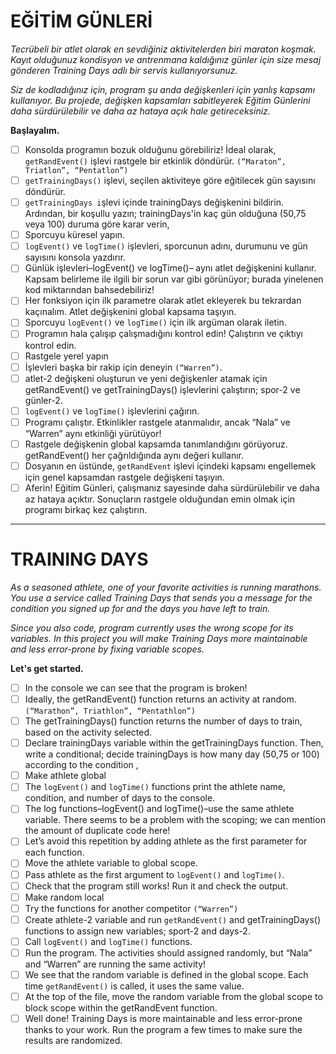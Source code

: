 # EĞİTİM GÜNLERİ

*Tecrübeli bir atlet olarak en sevdiğiniz aktivitelerden biri maraton koşmak. Kayıt olduğunuz kondisyon ve antrenmana kaldığınız günler için size mesaj gönderen Training Days adlı bir servis kullanıyorsunuz.*

*Siz de kodladığınız için, program şu anda değişkenleri için yanlış kapsamı kullanıyor. Bu projede, değişken kapsamları sabitleyerek Eğitim Günlerini daha sürdürülebilir ve daha az hataya açık hale getireceksiniz.*

**Başlayalım.**

* [ ] Konsolda programın bozuk olduğunu görebiliriz! İdeal olarak, `getRandEvent()` işlevi rastgele bir etkinlik döndürür. `(“Maraton”, Triatlon”, “Pentatlon”)`
* [ ] `getTrainingDays()` işlevi, seçilen aktiviteye göre eğitilecek gün sayısını döndürür.
* [ ] `getTrainingDays i`şlevi içinde trainingDays değişkenini bildirin. Ardından, bir koşullu yazın; trainingDays'in kaç gün olduğuna (50,75 veya 100) duruma göre karar verin,
* [ ] Sporcuyu küresel yapın.
* [ ] `logEvent()` ve `logTime()` işlevleri, sporcunun adını, durumunu ve gün sayısını konsola yazdırır.
* [ ] Günlük işlevleri–logEvent() ve logTime()– aynı atlet değişkenini kullanır. Kapsam belirleme ile ilgili bir sorun var gibi görünüyor; burada yinelenen kod miktarından bahsedebiliriz!
* [ ] Her fonksiyon için ilk parametre olarak atlet ekleyerek bu tekrardan kaçınalım. Atlet değişkenini global kapsama taşıyın.
* [ ] Sporcuyu `logEvent()` ve `logTime()` için ilk argüman olarak iletin.
* [ ] Programın hala çalışıp çalışmadığını kontrol edin! Çalıştırın ve çıktıyı kontrol edin.
* [ ] Rastgele yerel yapın
* [ ] İşlevleri başka bir rakip için deneyin `(“Warren”)`.
* [ ] atlet-2 değişkeni oluşturun ve yeni değişkenler atamak için getRandEvent() ve getTrainingDays() işlevlerini çalıştırın; spor-2 ve günler-2.
* [ ] `logEvent()` ve `logTime()` işlevlerini çağırın.
* [ ] Programı çalıştır. Etkinlikler rastgele atanmalıdır, ancak “Nala” ve “Warren” aynı etkinliği yürütüyor!
* [ ] Rastgele değişkenin global kapsamda tanımlandığını görüyoruz. getRandEvent() her çağrıldığında aynı değeri kullanır.
* [ ] Dosyanın en üstünde, `getRandEvent` işlevi içindeki kapsamı engellemek için genel kapsamdan rastgele değişkeni taşıyın.
* [ ] Aferin! Eğitim Günleri, çalışmanız sayesinde daha sürdürülebilir ve daha az hataya açıktır. Sonuçların rastgele olduğundan emin olmak için programı birkaç kez çalıştırın.

---

# TRAINING DAYS

*As a seasoned athlete, one of your favorite activities is running marathons. You use a service called Training Days that sends you a message for the condition you signed up for and the days you have left to train.*

*Since you also code, program currently uses the wrong scope for its variables. In this project you will make Training Days more maintainable and less error-prone by fixing variable scopes.*

**Let's get started.**

* [ ] In the console we can see that the program is broken!
* [ ] Ideally, the getRandEvent() function returns an activity at random. `(“Marathon”, Triathlon”, “Pentathlon”)`
* [ ] The getTrainingDays() function returns the number of days to train, based on the activity selected.
* [ ] Declare trainingDays variable within the getTrainingDays function. Then, write a conditional; decide trainingDays is how many day (50,75 or 100) according to the condition ,
* [ ] Make athlete global
* [ ] The `logEvent()` and `logTime()` functions print the athlete name, condition, and number of days to the console.
* [ ] The log functions–logEvent() and logTime()–use the same athlete variable. There seems to be a problem with the scoping; we can mention the amount of duplicate code here!
* [ ] Let’s avoid this repetition by adding athlete as the first parameter for each function.
* [ ] Move the athlete variable to global scope.
* [ ] Pass athlete as the first argument to `logEvent()` and `logTime()`.
* [ ] Check that the program still works! Run it and check the output.
* [ ] Make random local
* [ ] Try the functions for another competitor `(“Warren”)`
* [ ] Create athlete-2 variable and run `getRandEvent()` and getTrainingDays() functions to assign new variables; sport-2 and days-2.
* [ ] Call `logEvent()` and `logTime()` functions.
* [ ] Run the program. The activities should assigned randomly, but “Nala” and “Warren” are running the same activity!
* [ ] We see that the random variable is defined in the global scope. Each time `getRandEvent()` is called, it uses the same value.
* [ ] At the top of the file, move the random variable from the global scope to block scope within the getRandEvent function.
* [ ] Well done! Training Days is more maintainable and less error-prone thanks to your work. Run the program a few times to make sure the results are randomized.
